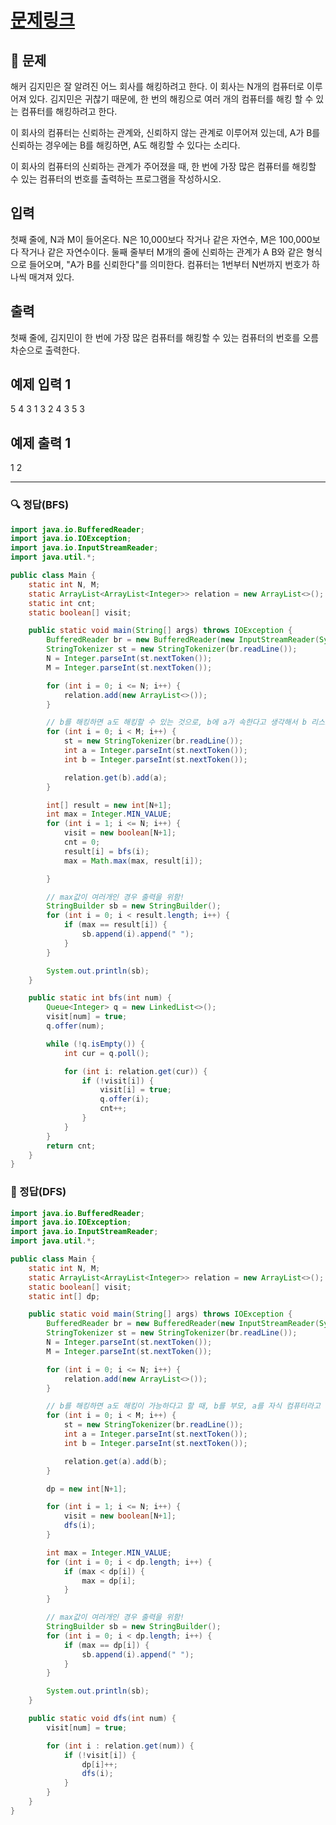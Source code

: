 # [문제링크](https://www.acmicpc.net/problem/1325)

## 📝 문제

해커 김지민은 잘 알려진 어느 회사를 해킹하려고 한다. 이 회사는 N개의 컴퓨터로 이루어져 있다. 김지민은 귀찮기 때문에, 한 번의 해킹으로 여러 개의 컴퓨터를 해킹 할 수 있는 컴퓨터를 해킹하려고 한다.

이 회사의 컴퓨터는 신뢰하는 관계와, 신뢰하지 않는 관계로 이루어져 있는데, A가 B를 신뢰하는 경우에는 B를 해킹하면, A도 해킹할 수 있다는 소리다.

이 회사의 컴퓨터의 신뢰하는 관계가 주어졌을 때, 한 번에 가장 많은 컴퓨터를 해킹할 수 있는 컴퓨터의 번호를 출력하는 프로그램을 작성하시오.

## 입력

첫째 줄에, N과 M이 들어온다. N은 10,000보다 작거나 같은 자연수, M은 100,000보다 작거나 같은 자연수이다. 둘째 줄부터 M개의 줄에 신뢰하는 관계가 A B와 같은 형식으로 들어오며, "A가 B를 신뢰한다"를 의미한다. 컴퓨터는 1번부터 N번까지 번호가 하나씩 매겨져 있다.

## 출력

첫째 줄에, 김지민이 한 번에 가장 많은 컴퓨터를 해킹할 수 있는 컴퓨터의 번호를 오름차순으로 출력한다.

## 예제 입력 1 

5 4
3 1
3 2
4 3
5 3

## 예제 출력 1 

1 2

---

### 🔍 정답(BFS)

```java
import java.io.BufferedReader;
import java.io.IOException;
import java.io.InputStreamReader;
import java.util.*;

public class Main {
    static int N, M;
    static ArrayList<ArrayList<Integer>> relation = new ArrayList<>();
    static int cnt;
    static boolean[] visit;

    public static void main(String[] args) throws IOException {
        BufferedReader br = new BufferedReader(new InputStreamReader(System.in));
        StringTokenizer st = new StringTokenizer(br.readLine());
        N = Integer.parseInt(st.nextToken());
        M = Integer.parseInt(st.nextToken());

        for (int i = 0; i <= N; i++) {
            relation.add(new ArrayList<>());
        }

        // b를 해킹하면 a도 해킹할 수 있는 것으로, b에 a가 속한다고 생각해서 b 리스트에 a를 요소로 담았다.
        for (int i = 0; i < M; i++) {
            st = new StringTokenizer(br.readLine());
            int a = Integer.parseInt(st.nextToken());
            int b = Integer.parseInt(st.nextToken());

            relation.get(b).add(a);
        }

        int[] result = new int[N+1];
        int max = Integer.MIN_VALUE;
        for (int i = 1; i <= N; i++) {
            visit = new boolean[N+1];
            cnt = 0;
            result[i] = bfs(i);
            max = Math.max(max, result[i]);

        }

        // max값이 여러개인 경우 출력을 위함!
        StringBuilder sb = new StringBuilder();
        for (int i = 0; i < result.length; i++) {
            if (max == result[i]) {
                sb.append(i).append(" ");
            }
        }

        System.out.println(sb);
    }

    public static int bfs(int num) {
        Queue<Integer> q = new LinkedList<>();
        visit[num] = true;
        q.offer(num);

        while (!q.isEmpty()) {
            int cur = q.poll();

            for (int i: relation.get(cur)) {
                if (!visit[i]) {
                    visit[i] = true;
                    q.offer(i);
                    cnt++;
                }
            }
        }
        return cnt;
    }
}
```


### 🔎 정답(DFS)

```java
import java.io.BufferedReader;
import java.io.IOException;
import java.io.InputStreamReader;
import java.util.*;

public class Main {
    static int N, M;
    static ArrayList<ArrayList<Integer>> relation = new ArrayList<>();
    static boolean[] visit;
    static int[] dp;

    public static void main(String[] args) throws IOException {
        BufferedReader br = new BufferedReader(new InputStreamReader(System.in));
        StringTokenizer st = new StringTokenizer(br.readLine());
        N = Integer.parseInt(st.nextToken());
        M = Integer.parseInt(st.nextToken());

        for (int i = 0; i <= N; i++) {
            relation.add(new ArrayList<>());
        }

        // b를 해킹하면 a도 해킹이 가능하다고 할 때, b를 부모, a를 자식 컴퓨터라고 가정하고 재귀로 부모 컴퓨터를 세어주기 위함!
        for (int i = 0; i < M; i++) {
            st = new StringTokenizer(br.readLine());
            int a = Integer.parseInt(st.nextToken());
            int b = Integer.parseInt(st.nextToken());

            relation.get(a).add(b);
        }

        dp = new int[N+1];

        for (int i = 1; i <= N; i++) {
            visit = new boolean[N+1];
            dfs(i);
        }

        int max = Integer.MIN_VALUE;
        for (int i = 0; i < dp.length; i++) {
            if (max < dp[i]) {
                max = dp[i];
            }
        }

        // max값이 여러개인 경우 출력을 위함!
        StringBuilder sb = new StringBuilder();
        for (int i = 0; i < dp.length; i++) {
            if (max == dp[i]) {
                sb.append(i).append(" ");
            }
        }

        System.out.println(sb);
    }

    public static void dfs(int num) {
        visit[num] = true;

        for (int i : relation.get(num)) {
            if (!visit[i]) {
                dp[i]++;
                dfs(i);
            }
        }
    }
}
```